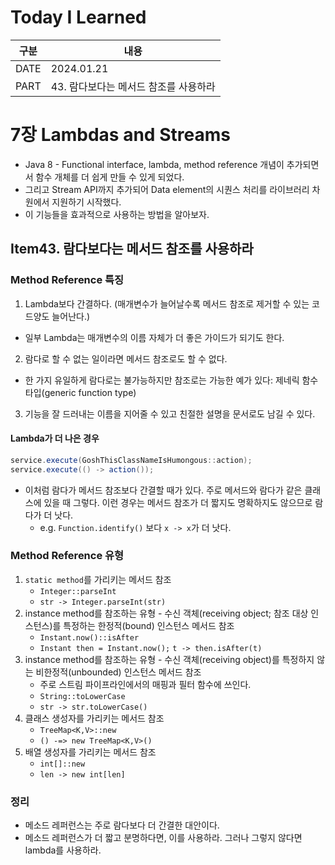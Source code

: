 # Today I Learned

| 구분 | 내용                     |
| ---- | -----------------------|
| DATE | 2024.01.21             |
| PART | 43. 람다보다는 메서드 참조를 사용하라  |

# 7장 Lambdas and Streams
* Java 8 - Functional interface, lambda, method reference 개념이 추가되면서 함수 개체를 더 쉽게 만들 수 있게 되었다. 
* 그리고 Stream API까지 추가되어 Data element의 시퀀스 처리를 라이브러리 차원에서 지원하기 시작했다. 
* 이 기능들을 효과적으로 사용하는 방법을 알아보자. 


## Item43. 람다보다는 메서드 참조를 사용하라

### Method Reference 특징
1. Lambda보다 간결하다. (매개변수가 늘어날수록 메서드 참조로 제거할 수 있는 코드양도 늘어난다.)
  * 일부 Lambda는 매개변수의 이름 자체가 더 좋은 가이드가 되기도 한다.
2. 람다로 할 수 없는 일이라면 메서드 참조로도 할 수 없다. 
  * 한 가지 유일하게 람다로는 불가능하지만 참조로는 가능한 예가 있다: 제네릭 함수 타입(generic function type)
3. 기능을 잘 드러내는 이름을 지어줄 수 있고 친절한 설명을 문서로도 남길 수 있다. 

#### Lambda가 더 나은 경우
```java
service.execute(GoshThisClassNameIsHumongous::action);
service.execute(() -> action());
```
* 이처럼 람다가 메서드 참조보다 간결할 때가 있다. 주로 메서드와 람다가 같은 클래스에 있을 때 그렇다. 이런 경우는 메서드 참조가 더 짧지도 명확하지도 않으므로 람다가 더 낫다.
  * e.g. `Function.identify()` 보다 `x -> x`가 더 낫다.

### Method Reference 유형 
1. `static method`를 가리키는 메서드 참조
    * `Integer::parseInt`
    * `str -> Integer.parseInt(str)`
2. instance method를 참조하는 유형 - 수신 객체(receiving object; 참조 대상 인스턴스)를 특정하는 한정적(bound) 인스턴스 메서드 참조
    * `Instant.now()::isAfter`
    * `Instant then = Instant.now();`
        `t -> then.isAfter(t)`
3. instance method를 참조하는 유형 - 수신 객체(receiving object)를 특정하지 않는 비한정적(unbounded) 인스턴스 메서드 참조 
    * 주로 스트림 파이프라인에서의 매핑과 필터 함수에 쓰인다.
    * `String::toLowerCase`
    * `str -> str.toLowerCase()`
4. 클래스 생성자를 가리키는 메서드 참조
    * `TreeMap<K,V>::new`
    * `() -=> new TreeMap<K,V>()`
5. 배열 생성자를 가리키는 메서드 참조
    * `int[]::new`
    * `len -> new int[len]`

### 정리
* 메소드 레퍼런스는 주로 람다보다 더 간결한 대안이다. 
* 메소드 레퍼런스가 더 짧고 분명하다면, 이를 사용하라. 그러나 그렇지 않다면 lambda를 사용하라.